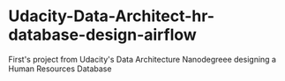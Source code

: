 # Udacity-Data-Architect-hr-database-design-airflow
First's project from Udacity's Data Architecture Nanodegreee designing a Human Resources Database 
